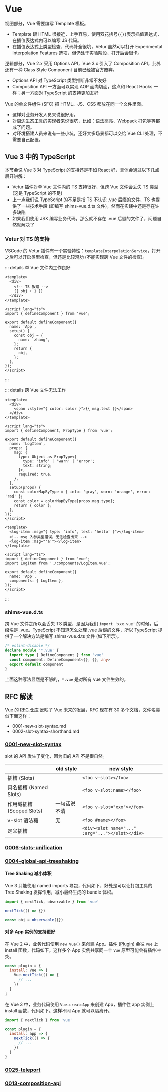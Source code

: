 # Vue

视图部分，Vue 需要编写 Template 模板。
- Template 跟 HTML 很接近，上手容易，使用双花括号`{{}}`表示插值表达式，在插值表达式内可以编写 JS 代码。
- 在插值表达式上类型检查、代码补全很坑，Vetur 虽然可以打开 Experimental Interpolation Features 选项，但仍处于实验阶段，打开后会很卡。

逻辑部分，Vue 2.x 采用 Options API，Vue 3.x 引入了 Composition API，此外还有一种 Class Style Component 目前已经被官方废弃。
- Options API 对 TypeScript 类型推断非常不友好
- Composition API 一方面可以实现 AOP 面向切面，这点和 React Hooks 一样；另一方面对 TypeScript 的支持更加友好

Vue 的单文件组件 (SFC) 把 HTML、JS、CSS 都放在同一个文件里面。
- 这样对业务开发人员来说很好用。
- 对周边生态工具的实现者来说很坑，比如：语法高亮、Webpack 打包等等都成了问题。
- 对环境搭建人员来说有一些小坑，还好大多场景都可以交给 Vue CLI 处理，不需要自己配置。

## Vue 3 中的 TypeScript
本节会说 Vue 3 对 TypeScript 的支持还是不如 React 好，具体会通过以下几点展开讲解：
- Vetur 插件对单 Vue 文件内的 TS 支持很好，但跨 Vue 文件会丢失 TS 类型 (这是 TypeScript 的不足)
- 上一点我们说 TypeScript 的不足是指 TS 不认识 .vue 后缀的文件，TS 也提供了一些技术手段 (即编写 shims-vue.d.ts 文件)，然而在实践中还是存在许多缺陷
- 如果我们使用 JSX 编写业务代码，那么就不存在 .vue 后缀的文件了，问题自然就解决了

### Vetur 对 TS 的支持
VSCode 的 Vetur 插件有一个实验特性：`templateInterpolationService`，打开之后可以开启类型检查，但还是比较鸡肋 (不能实现跨 Vue 文件的检查)。

::: details 单 Vue 文件内工作良好
```vue {3-4}
<template>
  <div>
    <!-- TS 报错 -->
    {{ obj + 1 }}
  </div>
</template>

<script lang="ts">
import { defineComponent } from 'vue';

export default defineComponent({
  name: 'App',
  setup() {
    const obj = {
      name: 'zhang',
    };
    return {
      obj,
    };
  },
});
</script>
```
:::

::: details 跨 Vue 文件无法工作
```vue {12-20}
<template>
  <div>
    <span :style="{ color: color }">{{ msg.text }}</span>
  </div>
</template>

<script lang="ts">
import { defineComponent, PropType } from 'vue';

export default defineComponent({
  name: 'LogItem',
  props: {
    msg: {
      type: Object as PropType<{
        type: 'info' | 'warn' | 'error';
        text: string;
      }>,
      required: true,
    },
  },
  setup(props) {
    const colorMapByType = { info: 'gray', warn: 'orange', error: 'red' };
    const color = colorMapByType[props.msg.type];
    return { color };
  },
});
</script>
```

```vue {3-4}
<template>
  <log-item :msg="{ type: 'info', text: 'hello' }"></log-item>
  <!-- msg 入参类型错误，无法检查出来 -->
  <log-item :msg="'a'"></log-item>
</template>

<script lang="ts">
import { defineComponent } from 'vue';
import LogItem from './components/LogItem.vue';

export default defineComponent({
  name: 'App',
  components: { LogItem },
});
</script>
```
:::

### shims-vue.d.ts
跨 Vue 文件之所以会丢失 TS 类型，是因为我们 `import 'xxx.vue'` 的时候，后缀名是 .vue。TypeScript 不知道怎么处理 .vue 后缀的文件，所以 TypeScript 提供了一个解决方法是编写 shims-vue.d.ts 文件 (如下所示)。

```typescript
/* eslint-disable */
declare module '*.vue' {
  import type { DefineComponent } from 'vue'
  const component: DefineComponent<{}, {}, any>
  export default component
}
```

上面这种写法显然是不够的，`*.vue` 是对所有 vue 文件生效的。

## RFC 解读
Vue 的 [RFC 仓库](https://github.com/vuejs/rfcs) 反映了 Vue 未来的发展，RFC 现在有 30 多个文档，文件名类似下面这样：
- 0001-new-slot-syntax.md
- 0002-slot-syntax-shorthand.md

### [0001-new-slot-syntax](https://github.com/vuejs/rfcs/blob/master/active-rfcs/0001-new-slot-syntax.md)
slot 的 API 发生了变化，因为旧的 API 不是很自然。

|                           | old style    | new style                                        |
| ------------------------- | ------------ | ------------------------------------------------ |
| 插槽 (Slots)              |              | `<foo v-slot></foo>`                             |
| 具名插槽 (Named Slots)    |              | `<foo v-slot:name></foo>`                        |
| 作用域插槽 (Scoped Slots) | 一句话说不清 | `<foo v-slot="xxx"></foo>`                       |
| v-slot 语法糖             | 无           | `<foo #name></foo>`                              |
| 定义插槽                  |              | `<div><slot name="..." :arg="..."></slot></div>` |

### [0006-slots-unification](https://github.com/vuejs/rfcs/blob/master/active-rfcs/0006-slots-unification.md)


### [0004-global-api-treeshaking](https://github.com/vuejs/rfcs/blob/master/active-rfcs/0004-global-api-treeshaking.md)
#### Tree Shaking 减小体积
Vue 3 只能使用 named imports 导包，代码如下，好处是可以让打包工具的 Tree Shaking 发挥作用，减小最终生成的 bundle 体积。

```javascript
import { nextTick, observable } from 'vue'

nextTick(() => {})

const obj = observable({})
```

#### 对多 App 实例的支持更好
在 Vue 2 中，业务代码使用 `new Vue()` 来创建 App。[插件 (Plugin)](https://cn.vuejs.org/v2/guide/plugins.html) 会往 `Vue` 上 install 函数，代码如下。这样多个 App 实例共享同一个 `Vue` 原型可能会有插件冲突。

```javascript
const plugin = {
  install: Vue => {
    Vue.nextTick(() => {
      // ...
    })
  }
}
```

在 Vue 3 中，业务代码使用 `Vue.createApp` 来创建 App，插件往 app 实例上 install 函数，代码如下。这样不同 App 就可以隔离开。

```javascript
import { nextTick } from 'vue'

const plugin = {
  install: app => {
    nextTick(() => {
      // ...
    })
  }
}
```

### [0025-teleport](https://github.com/vuejs/rfcs/blob/master/active-rfcs/0025-teleport.md)

### [0013-composition-api](https://github.com/vuejs/rfcs/blob/master/active-rfcs/0013-composition-api.md)
